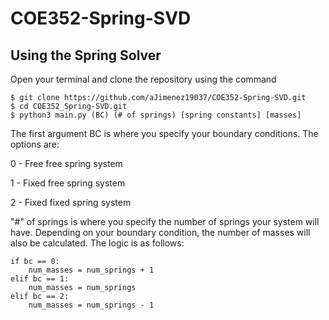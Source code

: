 # COE352-Spring-SVD

## Using the Spring Solver

Open your terminal and clone the repository using the command 
```
$ git clone https://github.com/aJimenez19037/COE352-Spring-SVD.git
$ cd COE352_Spring-SVD.git
$ python3 main.py (BC) (# of springs) [spring constants] [masses] 
```
The first argument BC is where you specify your boundary conditions. The options are: 

0 - Free free spring system  

1 - Fixed free spring system  

2 - Fixed fixed spring system  


"#" of springs is where you specify the number of springs your system will have. Depending on your boundary condition, the number of masses will also be calculated. The logic is as follows:
```
if bc == 0:
    num_masses = num_springs + 1
elif bc == 1:
    num_masses = num_springs
elif bc == 2: 
    num_masses = num_springs - 1
```
